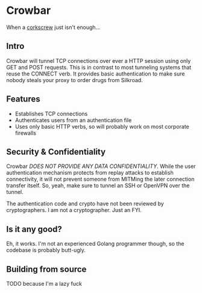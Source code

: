 Crowbar
=======

When a [corkscrew](http://www.agroman.net/corkscrew/) just isn't enough...

Intro
-----

Crowbar will tunnel TCP connections over ever a HTTP session using only GET and POST requests. This is in contrast to most tunneling systems that reuse the CONNECT verb. It provides basic authentication to make sure nobody steals your proxy to order drugs from Silkroad.

Features
--------

 - Establishes TCP connections
 - Authenticates users from an authentication file
 - Uses only basic HTTP verbs, so will probably work on most corporate firewalls

Security & Confidentiality
--------------------------

Crowbar *DOES NOT PROVIDE ANY DATA CONFIDENTIALITY*. While the user authentication mechanism protects from replay attacks to establish connectivity, it will not prevent someone from MITMing the later connection transfer itself. So, yeah, make sure to tunnel an SSH or OpenVPN over the tunnel.

The authentication code and crypto have not been reviewed by cryptographers. I am not a cryptographer. Just an FYI.

Is it any good?
---------------

Eh, it works. I'm not an experienced Golang programmer though, so the codebase is probably butt-ugly.

Building from source
--------------------

TODO because I'm a lazy fuck
